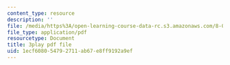 ```yaml
---
content_type: resource
description: ''
file: /media/https%3A/open-learning-course-data-rc.s3.amazonaws.com/8-04-quantum-physics-i-spring-2016/1ecf608054792711ab67e8ff9192a9ef_i-bP2OkQxUI.pdf
file_type: application/pdf
resourcetype: Document
title: 3play pdf file
uid: 1ecf6080-5479-2711-ab67-e8ff9192a9ef
---
```

